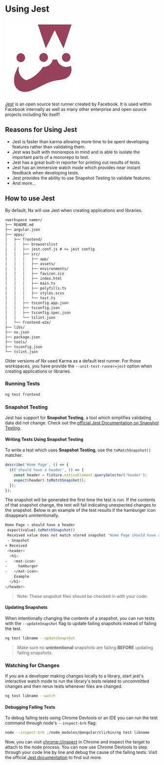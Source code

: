 # Using Jest

![Jest logo](../fundamentals/jest-logo.png)

[Jest](https://jestjs.io/) is an open source test runner created by Facebook. It is used within Facebook internally as well as many other enterprise and open source projects including Nx itself!

## Reasons for Using Jest

- Jest is faster than karma allowing more time to be spent developing features rather than validating them.
- Jest was built with monorepos in mind and is able to isolate the important parts of a monorepo to test.
- Jest has a great built-in reporter for printing out results of tests.
- Jest has an immersive watch mode which provides near instant feedback when developing tests.
- Jest provides the ability to use Snapshot Testing to validate features.
- And more...

## How to use Jest

By default, Nx will use Jest when creating applications and libraries.

```treeview
<workspace name>/
├── README.md
├── angular.json
├── apps/
│   ├── frontend/
│   │   ├── browserslist
│   │   ├── jest.conf.js # <= jest config
│   │   ├── src/
│   │   │   ├── app/
│   │   │   ├── assets/
│   │   │   ├── environments/
│   │   │   ├── favicon.ico
│   │   │   ├── index.html
│   │   │   ├── main.ts
│   │   │   ├── polyfills.ts
│   │   │   ├── styles.scss
│   │   │   └── test.ts
│   │   ├── tsconfig.app.json
│   │   ├── tsconfig.json
│   │   ├── tsconfig.spec.json
│   │   └── tslint.json
│   └── frontend-e2e/
├── libs/
├── nx.json
├── package.json
├── tools/
├── tsconfig.json
└── tslint.json
```

Older versions of Nx used Karma as a default test runner. For those workspaces, you have provide the `--unit-test-runner=jest` option when creating applications or libraries.

### Running Tests

```bash
ng test frontend
```

### Snapshot Testing

Jest has support for **Snapshot Testing**, a tool which simplifies validating data did not change. Check out the [official Jest Documentation on Snapshot Testing](https://jestjs.io/docs/en/snapshot-testing).

#### Writing Tests Using Snapshot Testing

To write a test which uses **Snapshot Testing**, use the `toMatchSnapshot()` matcher.

```typescript
describe('Home Page', () => {
  it('should have a header', () => {
    const header = fixture.nativeElement.querySelector('header');
    expect(header).toMatchSnapshot();
  });
});
```

The snapshot will be generated the first time the test is run. If the contents of that snapshot change, the test will fail indicating unexpected changes to the snapshot. Below is an example of the test results if the hamburger icon disappears unintentionally.

```bash
Home Page > should have a header
 expect(value).toMatchSnapshot()
 Received value does not match stored snapshot "Home Page should have a header 1".
 - Snapshot
+ Received
 <header>
  <h1>
-   <mat-icon>
-     hamburger
-   </mat-icon>
    Example
  </h1>
</header>
```

> Note: These snapshot files should be checked in with your code.

#### Updating Snapshots

When intentionally changing the contents of a snapshot, you can run tests with the `--updateSnapshot` flag to update failing snapshots instead of failing the test.

```bash
ng test libname --updateSnapshot
```

> Make sure no **unintentional** snapshots are failing **BEFORE** updating failing snapshots.

### Watching for Changes

If you are a developer making changes locally to a library, start jest's interactive watch mode to run the library's tests related to uncommitted changes and then rerun tests whenever files are changed.

```bash
ng test libname --watch
```

#### Debugging Failing Tests

To debug failing tests using Chrome Devtools or an IDE you can run the test command through node's `--inspect-brk` flag:

```bash
node --inspect-brk ./node_modules/@angular/cli/bin/ng test libname
```

Now, you can visit [chrome://inspect](chrome://inspect) in Chrome and inspect the target to attach to the node process. You can now use Chrome Devtools to step through your code line by line and debug the cause of the failing tests. Visit the official [Jest documentation](https://jestjs.io/docs/en/troubleshooting#tests-are-failing-and-you-don-t-know-why) to find out more.
